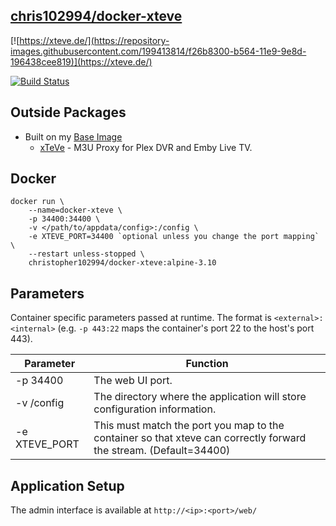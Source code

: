  ## [chris102994/docker-xteve](https://github.com/chris102994/docker-xteve)

[![https://xteve.de/](https://repository-images.githubusercontent.com/199413814/f26b8300-b564-11e9-9e8d-196438cee819)](https://xteve.de/)

 
 [![Build Status](https://travis-ci.com/chris102994/docker-xteve.svg?branch=master)](https://travis-ci.com/chris102994/docker-xteve)

## Outside Packages
* Built on my [Base Image](https://github.com/chris102994/docker-base-image)
  * [xTeVe](https://xteve.de/) - M3U Proxy for Plex DVR and Emby Live TV.

## Docker
```
docker run \
	--name=docker-xteve \
	-p 34400:34400 \
	-v </path/to/appdata/config>:/config \
	-e XTEVE_PORT=34400 `optional unless you change the port mapping` \
	--restart unless-stopped \
	christopher102994/docker-xteve:alpine-3.10
```

## Parameters
Container specific parameters passed at runtime. The format is `<external>:<internal>` (e.g. `-p 443:22` maps the container's port 22 to the host's port 443).

| Parameter | Function |
| -------- | -------- |
| -p 34400 | The web UI port. |
| -v /config | The directory where the application will store configuration information. |
| -e XTEVE_PORT | This must match the port you map to the container so that xteve can correctly forward the stream. (Default=34400) |

## Application Setup

The admin interface is available at `http://<ip>:<port>/web/`
